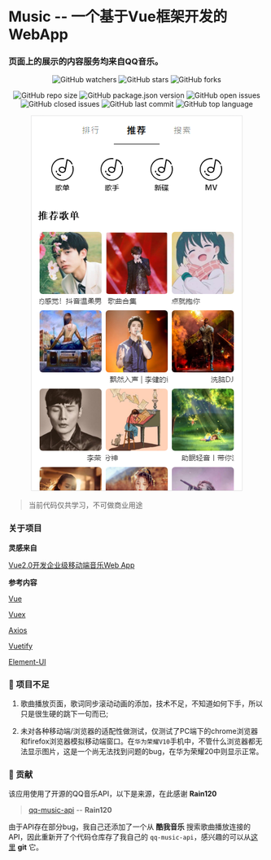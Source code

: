 # Music -- 一个基于Vue框架开发的WebApp
### 页面上的展示的内容服务均来自QQ音乐。
<div align="center">

![GitHub watchers](https://img.shields.io/github/watchers/hjiachuang/Music?style=social) ![GitHub stars](https://img.shields.io/github/stars/hjiachuang/Music?style=social) ![GitHub forks](https://img.shields.io/github/forks/hjiachuang/Music?style=social)

![GitHub repo size](https://img.shields.io/github/repo-size/hjiachuang/Music?style=flat-square) ![GitHub package.json version](https://img.shields.io/github/package-json/v/hjiachuang/Music?style=flat-square) ![GitHub open issues](https://img.shields.io/github/issues/hjiachuang/Music?style=flat-square) ![GitHub closed issues](https://img.shields.io/github/issues-closed/hjiachuang/Music) ![GitHub last commit](https://img.shields.io/github/last-commit/hjiachuang/Music?style=flat-square) ![GitHub top language](https://img.shields.io/github/languages/top/hjiachuang/Music?style=flat-square)

![推荐页截图](https://raw.githubusercontent.com/hjiachuang/Music/master/resources/images/recommend.png)
</div>


> 当前代码仅共学习，不可做商业用途

### 关于项目

**灵感来自**

[Vue2.0开发企业级移动端音乐Web App](https://coding.imooc.com/class/107.html)

**参考内容**

[Vue](https://cn.vuejs.org/)

[Vuex](https://vuex.vuejs.org/zh/)

[Axios](https://github.com/axios/axios)

[Vuetify](https://vuetifyjs.com/zh-Hans/)

[Element-UI](https://element.eleme.cn/#/zh-CN)

### 📝 项目不足

1. 歌曲播放页面，歌词同步滚动动画的添加，技术不足，不知道如何下手，所以只是很生硬的跳下一句而已;

2. 未对各种移动端/浏览器的适配性做测试，仅测试了PC端下的chrome浏览器和firefox浏览器模拟移动端窗口。在```华为荣耀V10```手机中，不管什么浏览器都无法显示图片，这是一个尚无法找到问题的bug，在华为荣耀20中则显示正常。

### 🤝 贡献
该应用使用了开源的QQ音乐API，以下是来源，在此感谢 **Rain120**

> [qq-music-api](https://github.com/Rain120/qq-music-api)  --  **Rain120**

由于API存在部分bug，我自己还添加了一个从 **酷我音乐** 搜索歌曲播放连接的API，因此重新开了个代码仓库存了我自己的 ```qq-music-api```，感兴趣的可以从[这里](https://github.com/hjiachuang/qq-music-api) **git** 它。